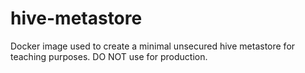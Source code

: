 # hive-metastore

Docker image used to create a minimal unsecured hive metastore for teaching purposes. DO NOT use for production.
